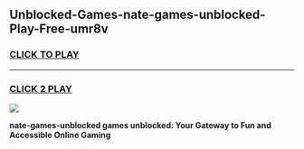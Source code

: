 
## Unblocked-Games-nate-games-unblocked-Play-Free-umr8v
<h3>
<a href="https://premium76.site?title=nate-games-unblocked&ref=17A">CLICK TO PLAY</a></h3>
<hr>

<h3>
<a href="https://premium76.site?title=nate-games-unblocked&ref=17A">CLICK 2 PLAY</a>
  
</h3>

<a href="https://premium76.site?title=nate-games-unblocked&ref=17A"><img src="https://clearcache.store/games.png"></a>


**nate-games-unblocked games unblocked: Your Gateway to Fun and Accessible Online Gaming**
